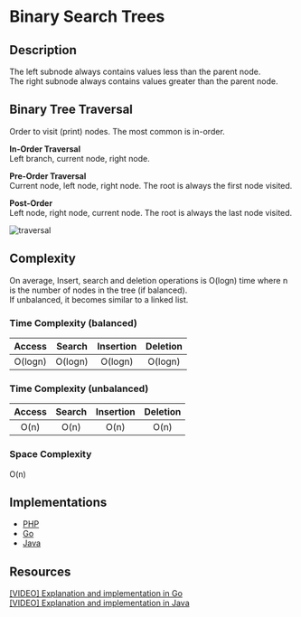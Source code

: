 # Binary Search Trees
## Description
The left subnode always contains values less than the parent node.  
The right subnode always contains values greater than the parent node.  

## Binary Tree Traversal
Order to visit (print) nodes. The most common is in-order.

**In-Order Traversal**  
Left branch, current node, right node.

**Pre-Order Traversal**  
Current node, left node, right node. The root is always the first node visited.

**Post-Order**  
Left node, right node, current node. The root is always the last node visited.

![traversal](https://i.imgur.com/gMIJUU3.png)

## Complexity
On average, Insert, search and deletion operations is O(logn) time where n is the number of nodes in the tree (if balanced).  
If unbalanced, it becomes similar to a linked list.

### Time Complexity (balanced)
| Access    | Search    | Insertion | Deletion  |
| :-------: | :-------: | :-------: | :-------: |
| O(logn)   | O(logn)   | O(logn)   | O(logn)   |

### Time Complexity (unbalanced)
| Access    | Search    | Insertion | Deletion  |
| :-------: | :-------: | :-------: | :-------: |
| O(n)      | O(n)      | O(n)      | O(n)      |

### Space Complexity
O(n)

## Implementations
- [PHP](./PHP)
- [Go](./Go)
- [Java](./Java)

## Resources
[[VIDEO] Explanation and implementation in Go](https://www.youtube.com/watch?v=-oYitelECuQ)  
[[VIDEO] Explanation and implementation in Java](https://www.youtube.com/watch?v=oSWTXtMglKE)
